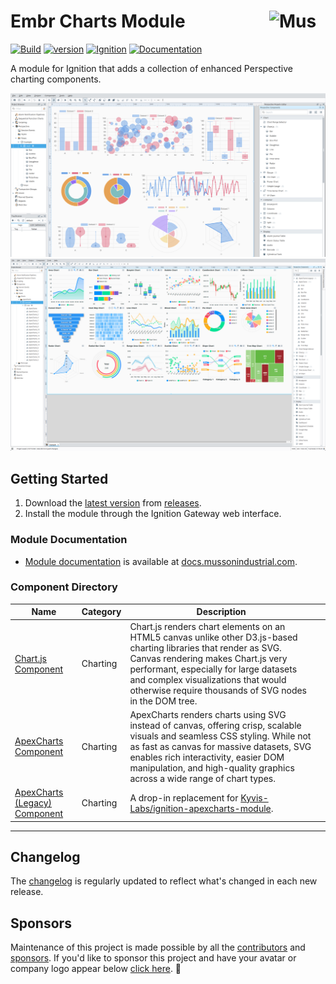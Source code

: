 # Embr Charts Module [<img src="https://cdn.mussonindustrial.com/files/public/images/emblem.svg" alt="Musson Industrial Logo" width="90" height="40" align="right">][embr]

[![Build](https://img.shields.io/github/actions/workflow/status/mussonindustrial/embr/build.yml?branch=8.3%2Fmain&logo=github&label=Build)]()
[![version](https://img.shields.io/github/package-json/v/mussonindustrial/embr/8.3%2Fmain?filename=modules%2Fcharts%2Fpackage.json&label=Current)](CHANGELOG.md)
[![Ignition](https://img.shields.io/badge/Ignition-8.3.0&#8211beta-rebeccapurple.svg)](https://inductiveautomation.com/)
[![Documentation](https://img.shields.io/badge/Documentation-docs.mussonindustrial.com-white.svg?logo=docusaurus)](https://docs.mussonindustrial.com/ignition/embr-charts)

A module for Ignition that adds a collection of enhanced Perspective charting components.

![chart-js.png](docs/examples/chart-js.png)
![apex-charts.png](docs/examples/apex-charts.png)

## Getting Started

1. Download the [latest version] from [releases].
2. Install the module through the Ignition Gateway web interface.

### Module Documentation

- [Module documentation] is available at [docs.mussonindustrial.com].

### Component Directory

| Name                                                                                                                   | Category | Description                                                                                                                                                                                                                                                                                       |     |
|------------------------------------------------------------------------------------------------------------------------|----------|---------------------------------------------------------------------------------------------------------------------------------------------------------------------------------------------------------------------------------------------------------------------------------------------------|-----|
| [Chart.js Component](https://docs.mussonindustrial.com/ignition/embr-charts/components/chart-js/)                      | Charting | Chart.js renders chart elements on an HTML5 canvas unlike other D3.js-based charting libraries that render as SVG. Canvas rendering makes Chart.js very performant, especially for large datasets and complex visualizations that would otherwise require thousands of SVG nodes in the DOM tree. |     |
| [ApexCharts Component](https://docs.mussonindustrial.com/ignition/embr-charts/components/apex-charts/)                 | Charting | ApexCharts renders charts using SVG instead of canvas, offering crisp, scalable visuals and seamless CSS styling. While not as fast as canvas for massive datasets, SVG enables rich interactivity, easier DOM manipulation, and high-quality graphics across a wide range of chart types.        |     |
| [ApexCharts (Legacy) Component](https://docs.mussonindustrial.com/ignition/embr-charts/components/apex-charts-legacy/) | Charting | A drop-in replacement for [Kyvis-Labs/ignition-apexcharts-module](https://github.com/Kyvis-Labs/ignition-apexcharts-module).                                                                                                                                                                      |     |

---

## Changelog

The [changelog](./CHANGELOG.md) is regularly updated to reflect what's changed in each new release.

## Sponsors

Maintenance of this project is made possible by all the [contributors] and [sponsors].
If you'd like to sponsor this project and have your avatar or company logo appear below [click here](https://github.com/sponsors/mussonindustrial). 💖

[embr]: https://github.com/mussonindustrial/embr
[releases]: https://github.com/mussonindustrial/embr/releases
[docs.mussonindustrial.com]: https://docs.mussonindustrial.com
[Module documentation]: https://docs.mussonindustrial.com/ignition/embr-charts
[contributors]: https://github.com/JamesIves/github-pages-deploy-action/graphs/contributors
[sponsors]: https://github.com/sponsors/mussonindustrial
[latest version]: https://github.com/mussonindustrial/embr/releases?q=embr-charts&expanded=true
